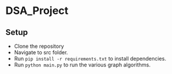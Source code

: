 # DSA_Project

## Setup
 - Clone the repository
 - Navigate to src folder.
 - Run `pip install -r requirements.txt` to install dependencies.
 - Run `python main.py` to run the various graph algorithms.
